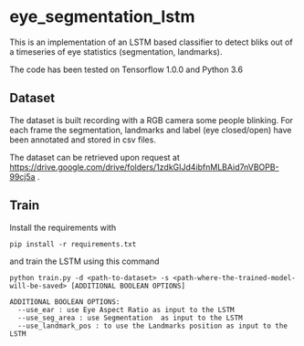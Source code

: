 # eye_segmentation_lstm

This is an implementation of an LSTM based classifier to detect bliks out
of a timeseries of eye statistics (segmentation, landmarks).

The code has been tested on Tensorflow 1.0.0 and Python 3.6

## Dataset

The dataset is built recording with a RGB camera some people blinking. For each frame the 
segmentation, landmarks and label (eye closed/open) have been annotated and stored in csv files.  

The dataset can be retrieved upon request at https://drive.google.com/drive/folders/1zdkGIJd4ibfnMLBAid7nVBOPB-99cj5a .

## Train

Install the requirements with

```
pip install -r requirements.txt
```

and train the LSTM using this command 

```
python train.py -d <path-to-dataset> -s <path-where-the-trained-model-will-be-saved> [ADDITIONAL BOOLEAN OPTIONS]

ADDITIONAL BOOLEAN OPTIONS:
  --use_ear : use Eye Aspect Ratio as input to the LSTM
  --use_seg_area : use Segmentation  as input to the LSTM
  --use_landmark_pos : to use the Landmarks position as input to the LSTM
```